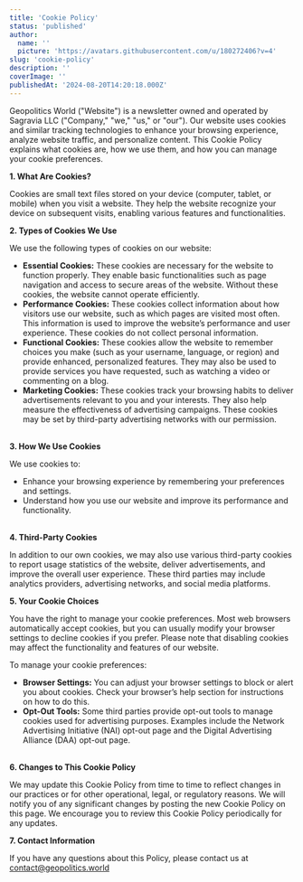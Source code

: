 ```yaml
---
title: 'Cookie Policy'
status: 'published'
author:
  name: ''
  picture: 'https://avatars.githubusercontent.com/u/180272406?v=4'
slug: 'cookie-policy'
description: ''
coverImage: ''
publishedAt: '2024-08-20T14:20:18.000Z'
---
```


Geopolitics World ("Website") is a newsletter owned and operated by Sagravia LLC ("Company," "we," "us," or "our"). Our website uses cookies and similar tracking technologies to enhance your browsing experience, analyze website traffic, and personalize content. This Cookie Policy explains what cookies are, how we use them, and how you can manage your cookie preferences.

**1. What Are Cookies?**

Cookies are small text files stored on your device (computer, tablet, or mobile) when you visit a website. They help the website recognize your device on subsequent visits, enabling various features and functionalities.

**2. Types of Cookies We Use**

We use the following types of cookies on our website:

- **Essential Cookies:** These cookies are necessary for the website to function properly. They enable basic functionalities such as page navigation and access to secure areas of the website. Without these cookies, the website cannot operate efficiently.
- **Performance Cookies:** These cookies collect information about how visitors use our website, such as which pages are visited most often. This information is used to improve the website’s performance and user experience. These cookies do not collect personal information.
- **Functional Cookies:** These cookies allow the website to remember choices you make (such as your username, language, or region) and provide enhanced, personalized features. They may also be used to provide services you have requested, such as watching a video or commenting on a blog.
- **Marketing Cookies:** These cookies track your browsing habits to deliver advertisements relevant to you and your interests. They also help measure the effectiveness of advertising campaigns. These cookies may be set by third-party advertising networks with our permission.

\
**3. How We Use Cookies**

We use cookies to:

- Enhance your browsing experience by remembering your preferences and settings.
- Understand how you use our website and improve its performance and functionality.

\
**4. Third-Party Cookies**

In addition to our own cookies, we may also use various third-party cookies to report usage statistics of the website, deliver advertisements, and improve the overall user experience. These third parties may include analytics providers, advertising networks, and social media platforms.

**5. Your Cookie Choices**

You have the right to manage your cookie preferences. Most web browsers automatically accept cookies, but you can usually modify your browser settings to decline cookies if you prefer. Please note that disabling cookies may affect the functionality and features of our website.

To manage your cookie preferences:

- **Browser Settings:** You can adjust your browser settings to block or alert you about cookies. Check your browser’s help section for instructions on how to do this.
- **Opt-Out Tools:** Some third parties provide opt-out tools to manage cookies used for advertising purposes. Examples include the Network Advertising Initiative (NAI) opt-out page and the Digital Advertising Alliance (DAA) opt-out page.

\
**6. Changes to This Cookie Policy**

We may update this Cookie Policy from time to time to reflect changes in our practices or for other operational, legal, or regulatory reasons. We will notify you of any significant changes by posting the new Cookie Policy on this page. We encourage you to review this Cookie Policy periodically for any updates.

**7. Contact Information**

If you have any questions about this Policy, please contact us at [contact@geopolitics.world](mailto:contact@geopolitics.world)